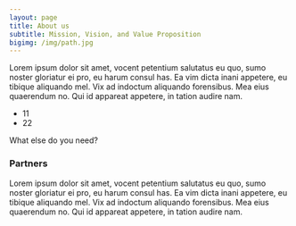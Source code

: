 ```yaml
---
layout: page
title: About us
subtitle: Mission, Vision, and Value Proposition
bigimg: /img/path.jpg
---
```


Lorem ipsum dolor sit amet, vocent petentium salutatus eu quo, sumo noster gloriatur ei pro, eu harum consul has. Ea vim dicta inani appetere, eu tibique aliquando mel. Vix ad indoctum aliquando forensibus. Mea eius quaerendum no. Qui id appareat appetere, in tation audire nam.

- 11
- 22

What else do you need?

### Partners

Lorem ipsum dolor sit amet, vocent petentium salutatus eu quo, sumo noster gloriatur ei pro, eu harum consul has. Ea vim dicta inani appetere, eu tibique aliquando mel. Vix ad indoctum aliquando forensibus. Mea eius quaerendum no. Qui id appareat appetere, in tation audire nam.
